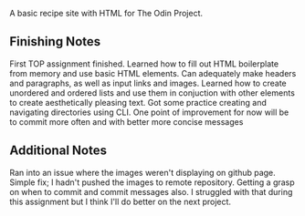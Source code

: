 A basic recipe site with HTML for The Odin Project.

## Finishing Notes
First TOP assignment finished. Learned how to fill out HTML boilerplate from memory and use basic HTML elements. Can adequately make headers and paragraphs, as well as input links and images. Learned how to create unordered and ordered lists and use them in conjuction with other elements to create aesthetically pleasing text. Got some practice creating and navigating directories using CLI. One point of improvement for now will be to commit more often and with better more concise messages

## Additional Notes
Ran into an issue where the images weren't displaying on github page. Simple fix; I hadn't pushed the images to remote repository. Getting a grasp on when to commit and commit messages also. I struggled with that during this assignment but I think I'll do better on the next project.
